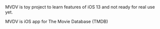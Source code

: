 MVDV is toy project to learn features of iOS 13 and not ready for real use yet.

MVDV is iOS app for The Movie Database (TMDB)
